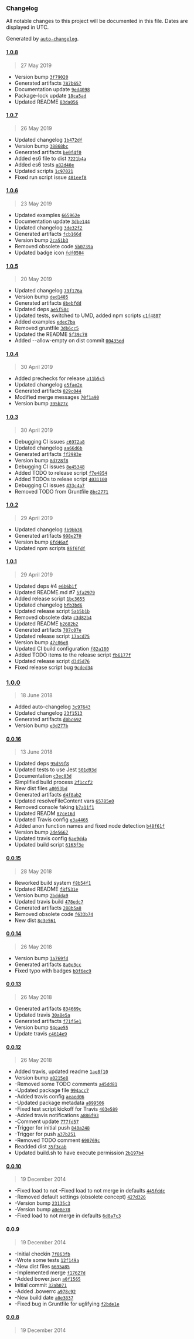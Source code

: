 ### Changelog

All notable changes to this project will be documented in this file. Dates are displayed in UTC.

Generated by [`auto-changelog`](https://github.com/CookPete/auto-changelog).

#### [1.0.8](https://github.com/hal313/settings-manager/compare/1.0.7...1.0.8)

> 27 May 2019

- Version bump [`3f79020`](https://github.com/hal313/settings-manager/commit/3f790207719f9d2da6a9d786a4f958513100615a)
- Generated artifacts [`787b657`](https://github.com/hal313/settings-manager/commit/787b6577c03ebf812258b82885e061e093618310)
- Documentation update [`9ed4098`](https://github.com/hal313/settings-manager/commit/9ed4098566121e6130a1a9dc3516baf3d5928be1)
- Package-lock update [`18ca5ad`](https://github.com/hal313/settings-manager/commit/18ca5ada8db8088cc96e0359de25255de59df64e)
- Updated README [`83da056`](https://github.com/hal313/settings-manager/commit/83da056a89d1e1be5f701c8b2100a685b1252309)

#### [1.0.7](https://github.com/hal313/settings-manager/compare/1.0.6...1.0.7)

> 26 May 2019

- Updated changelog [`1b472df`](https://github.com/hal313/settings-manager/commit/1b472dfb2b55f0db48a43307d841ca79ae0dfcbb)
- Version bump [`38868bc`](https://github.com/hal313/settings-manager/commit/38868bc069ac88a0689d63429fef7dd6cda4c29b)
- Generated artifacts [`be0f4f0`](https://github.com/hal313/settings-manager/commit/be0f4f01af4e19ba8d0f8ff01a8161829ab5d941)
- Added es6 file to dist [`7221b4a`](https://github.com/hal313/settings-manager/commit/7221b4a0591a383cc5b5d0dc20711899de4202f2)
- Added es6 tests [`a82d40e`](https://github.com/hal313/settings-manager/commit/a82d40e44c5d81042c08e8cae8d125e15522dbe8)
- Updated scripts [`1c97021`](https://github.com/hal313/settings-manager/commit/1c97021b1d56a536359603a5ec6ec218cbbac61a)
- Fixed run script issue [`481eef8`](https://github.com/hal313/settings-manager/commit/481eef8b858578beb1da3aa28c4751a7c2a072ed)

#### [1.0.6](https://github.com/hal313/settings-manager/compare/1.0.5...1.0.6)

> 23 May 2019

- Updated examples [`665962e`](https://github.com/hal313/settings-manager/commit/665962e18b4b0fb4b746ea6cdc1a07c7a42d0f7a)
- Documentation update [`3dbe144`](https://github.com/hal313/settings-manager/commit/3dbe144601cb9f4381d990e78038a606255f63c8)
- Updated changelog [`3de32f2`](https://github.com/hal313/settings-manager/commit/3de32f294ac352764005c520493370545f4e3cdf)
- Generated artifacts [`fcb166d`](https://github.com/hal313/settings-manager/commit/fcb166d69d48bd1ea33a935ac05e0335915db069)
- Version bump [`2ca51b3`](https://github.com/hal313/settings-manager/commit/2ca51b3c657c7e6e926702261e4f1ea38151efe5)
- Removed obsolete code [`5b0739a`](https://github.com/hal313/settings-manager/commit/5b0739a4972caa7c99efaeed6a2aa8b4c1929d83)
- Updated badge icon [`fdf0504`](https://github.com/hal313/settings-manager/commit/fdf05040ef7e0b044c5ea4d5675a7cb3bdbb9635)

#### [1.0.5](https://github.com/hal313/settings-manager/compare/1.0.4...1.0.5)

> 20 May 2019

- Updated changelog [`79f176a`](https://github.com/hal313/settings-manager/commit/79f176af94063172915403d7b06bc27cd9d2f5da)
- Version bump [`ded1485`](https://github.com/hal313/settings-manager/commit/ded148556af26b603a2e8d70d3575394b6cc1adc)
- Generated artifacts [`8bebfdd`](https://github.com/hal313/settings-manager/commit/8bebfddc703bd36368346a93c218298c0c9eac73)
- Updated deps [`ae5f50c`](https://github.com/hal313/settings-manager/commit/ae5f50ca310c2d6d5b654a375817debcf1165478)
- Updated tests, switched to UMD, added npm scripts [`c1f4887`](https://github.com/hal313/settings-manager/commit/c1f4887e00669692c232a437140fcc49c9cf04d1)
- Added examples [`edec7ba`](https://github.com/hal313/settings-manager/commit/edec7ba86dc85f4a9d188c92715bbebff337590c)
- Removed gruntfile [`3db6cc5`](https://github.com/hal313/settings-manager/commit/3db6cc57d2ad203b305d5d6e718c9a2219e953a8)
- Updated the README [`5f39c78`](https://github.com/hal313/settings-manager/commit/5f39c789458f068d9b9c638ce5a9f669e3d24343)
- Added --allow-empty on dist commit [`00435ed`](https://github.com/hal313/settings-manager/commit/00435ed624506a18f405a7f5761468da03dbf429)

#### [1.0.4](https://github.com/hal313/settings-manager/compare/1.0.3...1.0.4)

> 30 April 2019

- Added prechecks for release [`a11b5c5`](https://github.com/hal313/settings-manager/commit/a11b5c5004c966d672ddf8bfaa196a10d14cd969)
- Updated changelog [`e5fae2e`](https://github.com/hal313/settings-manager/commit/e5fae2e427daec7f88a215dae622fee099647386)
- Generated artifacts [`829c044`](https://github.com/hal313/settings-manager/commit/829c04450b7984f02db3fa70e97a4a38c64fdf44)
- Modified merge messages [`70f1a90`](https://github.com/hal313/settings-manager/commit/70f1a909e4e6afe8e1e2325402a7279e995b8b1f)
- Version bump [`395b27c`](https://github.com/hal313/settings-manager/commit/395b27c1fc4d3fb452ceee3b0d415c3fd659a60f)

#### [1.0.3](https://github.com/hal313/settings-manager/compare/1.0.2...1.0.3)

> 30 April 2019

- Debugging CI issues [`c6972a8`](https://github.com/hal313/settings-manager/commit/c6972a8c95bf8fe77b8e759ee21f17d6f7166657)
- Updated changelog [`aa66d6b`](https://github.com/hal313/settings-manager/commit/aa66d6bdf6e4e40f88ebbbc63346976ae7eb1b52)
- Generated artifacts [`ff2983e`](https://github.com/hal313/settings-manager/commit/ff2983e2f52046753aac6bc7732e752b7e5d1b17)
- Version bump [`8d728f8`](https://github.com/hal313/settings-manager/commit/8d728f874c859abc32cfa2b5a01fafce3c79e767)
- Debugging CI issues [`8e45348`](https://github.com/hal313/settings-manager/commit/8e4534834e7bac382a01457957463d58b0b2a432)
- Added TODO to release script [`f7e4854`](https://github.com/hal313/settings-manager/commit/f7e48545e7c74038a77c79d94e3c31fc77931168)
- Added TODOs to releae script [`4031100`](https://github.com/hal313/settings-manager/commit/4031100946511e5208d29567e9b7cc00445ce86e)
- Debugging CI issues [`433c4a7`](https://github.com/hal313/settings-manager/commit/433c4a7032fc05186acfa762fb1c3936af603f24)
- Removed TODO from Gruntfile [`8bc2771`](https://github.com/hal313/settings-manager/commit/8bc277169da47d55dab006c6954bfb76e75fc70b)

#### [1.0.2](https://github.com/hal313/settings-manager/compare/1.0.1...1.0.2)

> 29 April 2019

- Updated changelog [`fb9bb36`](https://github.com/hal313/settings-manager/commit/fb9bb360f6586cbf332448855c5085d8055eab5a)
- Generated artifacts [`998e270`](https://github.com/hal313/settings-manager/commit/998e270a5bfbed218a2f7640e902530f373e19a6)
- Version bump [`6fd46af`](https://github.com/hal313/settings-manager/commit/6fd46af5587931b2222cde898b80eea01ccb194a)
- Updated npm scripts [`86f6fdf`](https://github.com/hal313/settings-manager/commit/86f6fdf66544dfd437cc08e577982d8673ac7ad7)

#### [1.0.1](https://github.com/hal313/settings-manager/compare/1.0.0...1.0.1)

> 29 April 2019

- Updated deps #4 [`e6b6b1f`](https://github.com/hal313/settings-manager/commit/e6b6b1f16266e9b65dd059964033ece7a8fc4126)
- Updated README.md #7 [`5fa2979`](https://github.com/hal313/settings-manager/commit/5fa297931be1a5b23722d93fb2e9dff62227d1fd)
- Added release script [`1bc3655`](https://github.com/hal313/settings-manager/commit/1bc3655751ec3a2f33861ba0cebe94b142dd2997)
- Updated changelog [`bfb3bd6`](https://github.com/hal313/settings-manager/commit/bfb3bd68d81da5184f51fed08a19d1e19416bdac)
- Updated release script [`5ab5b1b`](https://github.com/hal313/settings-manager/commit/5ab5b1b2b2a61487b59ca7938ce625e98def1810)
- Removed obsolete data [`c3d82b4`](https://github.com/hal313/settings-manager/commit/c3d82b414a928a753166209c8a8191ae6821caaf)
- Updated README [`b2682b2`](https://github.com/hal313/settings-manager/commit/b2682b25702021f886f38ee7296d68695381f746)
- Generated artifacts [`707c07e`](https://github.com/hal313/settings-manager/commit/707c07ec7954fea21247de590a5906bb43d336ef)
- Updated release script [`17acd75`](https://github.com/hal313/settings-manager/commit/17acd75c017e1372a52f3af03b7b1dacb7c44d63)
- Version bump [`47c06e8`](https://github.com/hal313/settings-manager/commit/47c06e8cf9f848be05d7ee0b42f3a3c450cb7d79)
- Updated CI build configuration [`f82a180`](https://github.com/hal313/settings-manager/commit/f82a180a941af3887e02a2abd9e7930911c4f888)
- Added TODO items to the release script [`fb6177f`](https://github.com/hal313/settings-manager/commit/fb6177fe55acdf8427cefabc2c5472b957b45e17)
- Updated release script [`d3d5d76`](https://github.com/hal313/settings-manager/commit/d3d5d76afae3a220ce29d6113a38ddfd6bc3f62f)
- Fixed release script bug [`9cded34`](https://github.com/hal313/settings-manager/commit/9cded34b0850c65149ab588b01c99c4652742e8e)

### [1.0.0](https://github.com/hal313/settings-manager/compare/0.0.16...1.0.0)

> 18 June 2018

- Added auto-changelog [`3c97643`](https://github.com/hal313/settings-manager/commit/3c9764395370cca5e792112523e77f7ab310c126)
- Updated changelog [`23f1513`](https://github.com/hal313/settings-manager/commit/23f1513ff47a8a441e84d3d22aef775f355221b7)
- Generated artifacts [`d0bc692`](https://github.com/hal313/settings-manager/commit/d0bc6920ecd91c93c4acf1ab8f7c2b22256dcc05)
- Version bump [`e3d277b`](https://github.com/hal313/settings-manager/commit/e3d277b1894deef5226a13390d1f44740f86e04a)

#### [0.0.16](https://github.com/hal313/settings-manager/compare/0.0.15...0.0.16)

> 13 June 2018

- Updated deps [`95d59f8`](https://github.com/hal313/settings-manager/commit/95d59f8261f05260525b8e9b4c9bbc104ea547af)
- Updated tests to use Jest [`501d93d`](https://github.com/hal313/settings-manager/commit/501d93db4f6879dbb9ab6799974060dd5a81307e)
- Documentation [`c3ec03d`](https://github.com/hal313/settings-manager/commit/c3ec03dc3cc2e07e071bd6102c9e05debee575ff)
- Simplified build process [`2f1ccf2`](https://github.com/hal313/settings-manager/commit/2f1ccf2d0c79d0e821eb1be4e912487ffcda4fe7)
- New dist files [`a0053bd`](https://github.com/hal313/settings-manager/commit/a0053bdddfb2a4e6bb22208f259978cc4178b0e5)
- Generated artifacts [`d4f8ab2`](https://github.com/hal313/settings-manager/commit/d4f8ab2bdfcb1d153ea6b1c6ac672567fbc423e4)
- Updated resolveFileContent vars [`65785e0`](https://github.com/hal313/settings-manager/commit/65785e04eee20c3b659b73b5a8dde01ab270e094)
- Removed console faking [`b7a11f1`](https://github.com/hal313/settings-manager/commit/b7a11f1980be747477f7548f63544baf63cb2a7f)
- Updated READM [`87ce16d`](https://github.com/hal313/settings-manager/commit/87ce16da0c5d5677c2fc1784e739c734d014502f)
- Updated Travis config [`e3a4465`](https://github.com/hal313/settings-manager/commit/e3a4465690b19e83195b18a363c752d56d854ca1)
- Added anon function names and fixed node detection [`b48f61f`](https://github.com/hal313/settings-manager/commit/b48f61fafac56c4c099964ec8d650ccecc7bc246)
- Version bump [`2de5667`](https://github.com/hal313/settings-manager/commit/2de5667a245e1abf2ad9201c31e628c3d5318598)
- Updated travis config [`6ae9dda`](https://github.com/hal313/settings-manager/commit/6ae9dda5ba9433cbca6c0d479a98290341ac84b7)
- Updated build script [`6163f3e`](https://github.com/hal313/settings-manager/commit/6163f3e5669f07aad20aeb1f1f7ba836e40709b9)

#### [0.0.15](https://github.com/hal313/settings-manager/compare/0.0.14...0.0.15)

> 28 May 2018

- Reworked build system [`f8b54f1`](https://github.com/hal313/settings-manager/commit/f8b54f1fe40ab01ff9f571900ac1ab56e8ce1747)
- Updated README [`f8f531e`](https://github.com/hal313/settings-manager/commit/f8f531e4b9649b84820fe72888da70f19a5a901b)
- Version bump [`2bddda9`](https://github.com/hal313/settings-manager/commit/2bddda9b843f38d7fb8bffb7ca49eb92f55b39d7)
- Updated travis build [`478edc7`](https://github.com/hal313/settings-manager/commit/478edc76099d5bbc9b62e91191c7b9508d8db404)
- Generated artifacts [`288b5a8`](https://github.com/hal313/settings-manager/commit/288b5a897eb8f8795099d10198fbb7d04b1552dd)
- Removed obsolete code [`f633b74`](https://github.com/hal313/settings-manager/commit/f633b743e871d689516da4d4881c1dd55da0ea8f)
- New dist [`8c3e561`](https://github.com/hal313/settings-manager/commit/8c3e5619f1d1716ae4b1bca0b31c6881d04ecbe5)

#### [0.0.14](https://github.com/hal313/settings-manager/compare/0.0.13...0.0.14)

> 26 May 2018

- Version bump [`1a769fd`](https://github.com/hal313/settings-manager/commit/1a769fd61197cf985d9fc0abb4407d6de72bb14b)
- Generated artifacts [`8a0e3cc`](https://github.com/hal313/settings-manager/commit/8a0e3ccb46ec0a19b7c4e57aa8b71b11380bdfd3)
- Fixed typo with badges [`b0f6ec9`](https://github.com/hal313/settings-manager/commit/b0f6ec978eda2ad89bd66e88be4cdf1b3ea4af94)

#### [0.0.13](https://github.com/hal313/settings-manager/compare/0.0.12...0.0.13)

> 26 May 2018

- Generated artifacts [`834669c`](https://github.com/hal313/settings-manager/commit/834669c64d5be924fb71249ae99dfe19f655aedf)
- Updated travis [`30a8e5a`](https://github.com/hal313/settings-manager/commit/30a8e5a7ca15e57c3e17b42d2e32843f32667a46)
- Generated artifacts [`f71f5e1`](https://github.com/hal313/settings-manager/commit/f71f5e1523b31784083d64057acea0bfebad26e3)
- Version bump [`94eae55`](https://github.com/hal313/settings-manager/commit/94eae5570d6a331768f67c363d96ea9dac4a27a1)
- Update travis [`c4614e9`](https://github.com/hal313/settings-manager/commit/c4614e97a9475f84dfaaf429f9d71eba40513758)

#### [0.0.12](https://github.com/hal313/settings-manager/compare/0.0.10...0.0.12)

> 26 May 2018

- Added travis, updated readme [`1ae8f10`](https://github.com/hal313/settings-manager/commit/1ae8f102db98b7828d265188b6da4b10bdc28f81)
- Version bump [`a0215e8`](https://github.com/hal313/settings-manager/commit/a0215e8a737ddd485c09c6c2f4166c578331ee34)
- -Removed some TODO comments [`a45dd81`](https://github.com/hal313/settings-manager/commit/a45dd819d553af8d45db80e1c6b8b966f3558a7b)
- -Updated package file [`994acc7`](https://github.com/hal313/settings-manager/commit/994acc74c6d4c217954a9192b244603afdd0126a)
- -Added travis config [`aeaed06`](https://github.com/hal313/settings-manager/commit/aeaed06bf1c7e829f6cfa44bb0549134006e2b29)
- -Updated package metadata [`a899506`](https://github.com/hal313/settings-manager/commit/a8995063592d549a8884d3c98410bd9f6e44589b)
- -Fixed test script kickoff for Travis [`403e589`](https://github.com/hal313/settings-manager/commit/403e589c9a387c7844a3ee52aeef36e918274afd)
- -Added travis notifications [`a886f93`](https://github.com/hal313/settings-manager/commit/a886f9314b39370d373912f5f887e46693c90484)
- -Comment update [`777fd57`](https://github.com/hal313/settings-manager/commit/777fd5788384a37a3ddcb350ec4753707448b13c)
- -Trigger for initial push [`840a248`](https://github.com/hal313/settings-manager/commit/840a248853fea30beeb35b14f83a981dd61d23c7)
- -Trigger for push [`a37b251`](https://github.com/hal313/settings-manager/commit/a37b25117e0a1759d4bdfda0be0548df035ae7e5)
- -Removed TODO comment [`690769c`](https://github.com/hal313/settings-manager/commit/690769c4df85b9a08068da805ac761d4161347c6)
- Readded dist [`35f3cab`](https://github.com/hal313/settings-manager/commit/35f3cab45d32f10e1ab18d8150024fef9e1392bb)
- Updated build.sh to have execute permission [`2b197b4`](https://github.com/hal313/settings-manager/commit/2b197b46c9253075ed0c11ee347e54f0ff7da202)

#### [0.0.10](https://github.com/hal313/settings-manager/compare/0.0.8...0.0.10)

> 19 December 2014

- -Fixed load to not -Fixed load to not merge in defaults [`445fddc`](https://github.com/hal313/settings-manager/commit/445fddcde187657d201f9f417b419ca1e9fe5c58)
- -Removed default settings (obsolete concept) [`427d326`](https://github.com/hal313/settings-manager/commit/427d32605f8d734545803be3247cc2a6ca29d979)
- -Version bump [`23135c3`](https://github.com/hal313/settings-manager/commit/23135c3af2c34ffc77f9ba1fad84f99933283ab8)
- -Version bump [`a0e8e78`](https://github.com/hal313/settings-manager/commit/a0e8e78d91f93e96b11e8abb428bff4f9267e045)
- -Fixed load to not merge in defaults [`6d8a7c3`](https://github.com/hal313/settings-manager/commit/6d8a7c3eacdbf34d6e71893c62ea4090bd05c259)

#### 0.0.9

> 19 December 2014

- -Initial checkin [`7f863fb`](https://github.com/hal313/settings-manager/commit/7f863fbd2458d525bde18df03d33dde5700d0b60)
- -Wrote some tests [`12f149a`](https://github.com/hal313/settings-manager/commit/12f149adbb2d2047b41d08ce6c0b50b9da735be4)
- -New dist files [`6695a85`](https://github.com/hal313/settings-manager/commit/6695a85c425d4f52c293c954d06b2078037ff5b2)
- -Implemented merge [`f17627d`](https://github.com/hal313/settings-manager/commit/f17627d44848a14c137dffa9e882fe752889ef70)
- -Added bower.json [`a0f1565`](https://github.com/hal313/settings-manager/commit/a0f1565a0f47f2d746deef15c8d05839b71d0def)
- Initial commit [`32ab071`](https://github.com/hal313/settings-manager/commit/32ab0710da07313937a0891c898d8d254898c802)
- -Added .bowerrc [`a978c92`](https://github.com/hal313/settings-manager/commit/a978c92f018f97dd7c78da1d5ba90446fec5fc76)
- -New build date [`a0e3837`](https://github.com/hal313/settings-manager/commit/a0e3837f1d6e4a559062a7d5bdddf52b2cc6a415)
- -Fixed bug in Gruntfile for uglifying [`f2bde1e`](https://github.com/hal313/settings-manager/commit/f2bde1e61d7678aed9bb1cd904987b1b8cca4fcc)

#### [0.0.8](https://github.com/hal313/settings-manager/compare/0.0.9...0.0.8)

> 19 December 2014
